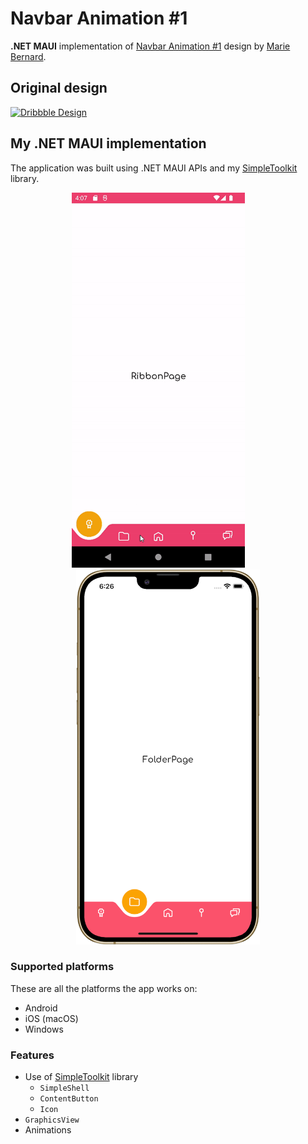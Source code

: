 # Navbar Animation #1

**.NET MAUI** implementation of [Navbar Animation #1](https://dribbble.com/shots/9852644-Navbar-Animation-1) design by [Marie Bernard](https://dribbble.com/marie_brn).

## Original design

[![Dribbble Design](./Images/original%20design.gif)](https://dribbble.com/shots/9852644-Navbar-Animation-1)

## My .NET MAUI implementation

The application was built using .NET MAUI APIs and my [SimpleToolkit](https://github.com/RadekVyM/SimpleToolkit) library.

<p align="center">
    <img src="./Images/navbaranimation%20gif%20720.gif" data-canonical-src="./Images/navbaranimation%20gif%20720.gif" height="600" />
    &nbsp;&nbsp;&nbsp;&nbsp;&nbsp;&nbsp;&nbsp;
    <img src="./Images/iphone_navbaranimation_1.png" data-canonical-src="./Images/iphone_navbaranimation_1.png" height="600" />
</p>

### Supported platforms

These are all the platforms the app works on:

- Android
- iOS (macOS)
- Windows

### Features

- Use of [SimpleToolkit](https://github.com/RadekVyM/SimpleToolkit) library
    - `SimpleShell`
    - `ContentButton`
    - `Icon`
- `GraphicsView`
- Animations
